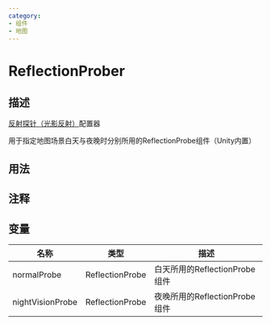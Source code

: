 ```yaml
---
category: 
- 组件
- 地图
---
```

# ReflectionProber
## 描述

[反射探针（光影反射）](https://docs.unity.cn/cn/2020.3/Manual/class-ReflectionProbe.html)配置器

用于指定地图场景白天与夜晚时分别所用的ReflectionProbe组件（Unity内置）

## 用法

## 注释

## 变量
| 名称 | 类型 | 描述 |
| ----------- | ----------- | ----------- |
| normalProbe | ReflectionProbe | 白天所用的ReflectionProbe组件 |  
| nightVisionProbe | ReflectionProbe | 夜晚所用的ReflectionProbe组件 |  
